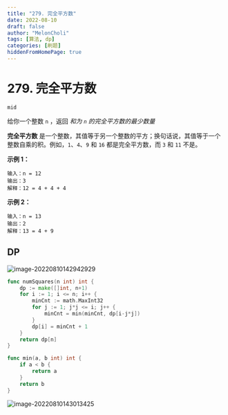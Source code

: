 ```yaml
---
title: "279. 完全平方数"
date: 2022-08-10
draft: false
author: "MelonCholi"
tags: [算法, dp]
categories: [刷题]
hiddenFromHomePage: true
---
```


# 279. 完全平方数

`mid`

给你一个整数 `n` ，返回 *和为 `n` 的完全平方数的最少数量* 

**完全平方数** 是一个整数，其值等于另一个整数的平方；换句话说，其值等于一个整数自乘的积。例如，`1`、`4`、`9` 和 `16` 都是完全平方数，而 `3` 和 `11` 不是。

**示例 1：**

```
输入：n = 12
输出：3 
解释：12 = 4 + 4 + 4
```

**示例 2：**

```
输入：n = 13
输出：2
解释：13 = 4 + 9
```

## DP

![image-20220810142942929](https://markdown-1303167219.cos.ap-shanghai.myqcloud.com/image-20220810142942929.png)

```go
func numSquares(n int) int {
	dp := make([]int, n+1)
	for i := 1; i <= n; i++ {
		minCnt := math.MaxInt32
		for j := 1; j*j <= i; j++ {
			minCnt = min(minCnt, dp[i-j*j])
		}
		dp[i] = minCnt + 1
	}
	return dp[n]
}

func min(a, b int) int {
	if a < b {
		return a
	}
	return b
}
```

![image-20220810143013425](https://markdown-1303167219.cos.ap-shanghai.myqcloud.com/image-20220810143013425.png)